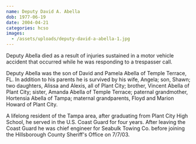 ```yaml
---
name: Deputy David A. Abella
dob: 1977-06-19
date: 2004-04-21
categories: hcso
images:
  - /assets/uploads/deputy-david-a-abella-1.jpg
---
```


Deputy Abella died as a result of injuries sustained in a motor vehicle accident that occurred while he was responding to a trespasser call.

Deputy Abella was the son of David and Pamela Abella of Temple Terrace, FL. In addition to his parents he is survived by his wife, Angela; son, Shawn; two daughters, Alissa and Alexis, all of Plant City; brother, Vincent Abella of Plant City; sister, Amanda Abella of Temple Terrace; paternal grandmother, Hortensia Abella of Tampa; maternal grandparents, Floyd and Marion Howard of Plant City.

A lifelong resident of the Tampa area, after graduating from Plant City High School, he served in the U.S. Coast Guard for four years. After leaving the Coast Guard he was chief engineer for Seabulk Towing Co. before joining the Hillsborough County Sheriff's Office on 7/7/03.
